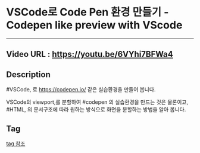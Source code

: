 # VSCode로 Code Pen 환경 만들기 - Codepen like preview with VScode
---
## Video URL : https://youtu.be/6VYhi7BFWa4

## Description
#VSCode, 로 https://codepen.io/ 같은 실습환경을 만들어 봅니다. 

VSCode의 viewport,를 분할하여 #codepen 의 실습환경을 만드는 것은 물론이고, #HTML, 의 문서구조에 따라 원하는 방식으로 화면을 분할하는 방법을 알아 봅니다.

## Tag
[tag 참조](../../Youtube-tag.md)